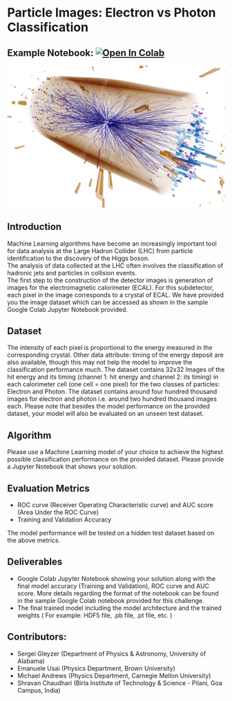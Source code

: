 # Particle Images: Electron vs Photon Classification 
## Example Notebook:      [![Open In Colab](https://colab.research.google.com/assets/colab-badge.svg)](https://colab.research.google.com/github/ML4SCIHackathon/ML4SCI/blob/main/ParticleImagesChallenge/ParticleImages.ipynb)
![GitHub Logo](images/CollisionImage.png)

## Introduction
Machine Learning algorithms have become an increasingly important tool for data analysis at the Large Hadron Collider (LHC) from particle identification to the discovery of the Higgs boson.   
The analysis of data collected at the LHC often involves the classification of hadronic jets and particles in collision events.    
The first step to the construction of the detector images is generation of images for the electromagnetic calorimeter (ECAL). For this subdetector, each pixel in the image corresponds to a crystal of ECAL. We have provided you the image dataset which can be accessed as shown in the sample Google Colab Jupyter Notebook provided. 
## Dataset  
The intensity of each pixel is proportional to the energy measured in the corresponding crystal. Other data attribute: timing of the energy deposit are also available, though this may not help the model to improve the classification performance much. 
The dataset contains 32x32 Images of the hit energy and its timing (channel 1: hit energy and channel 2: its timing) in each calorimeter cell (one cell = one pixel) for the two classes of particles: Electron and Photon. 
The dataset contains around four hundred thousand images for electron and photon i.e. around two hundred thousand images each. Please note that besides the model performance on the provided dataset, your model will also be evaluated on an unseen test dataset.
## Algorithm 
Please use a Machine Learning model of your choice to achieve the highest possible classification performance on the provided dataset. Please provide a Jupyter Notebook that shows your solution.
## Evaluation Metrics  
* ROC curve (Receiver Operating Characteristic curve) and AUC score (Area Under the ROC Curve)   
* Training and Validation Accuracy   

The model performance will be tested on a hidden test dataset based on the above metrics.
## Deliverables  
* Google Colab Jupyter Notebook showing your solution along with the final model accuracy (Training and Validation), ROC curve and AUC score. More details regarding the format of the notebook can be found in the sample Google Colab notebook provided for this challenge.  
* The final trained model including the model architecture and the trained weights ( For example: HDF5 file, .pb file, .pt file, etc. )

## Contributors: 
* Sergei Gleyzer (Department of Physics & Astronomy, University of Alabama)    
* Emanuele Usai (Physics Department, Brown University)  
* Michael Andrews (Physics Department, Carnegie Mellon University)  
* Shravan Chaudhari (Birla Institute of Technology & Science - Pilani, Goa Campus, India)   

